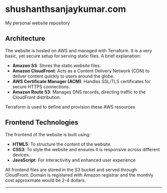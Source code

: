 # shushanthsanjaykumar.com

My personal website repository

## Architecture

The website is hosted on AWS and managed with Terraform. It is a very basic, yet secure setup for serving static files. A brief explanation:

- **Amazon S3**: Stores the static website files.
- **Amazon CloudFront**: Acts as a Content Delivery Network (CDN) to deliver content quickly to users around the globe.
- **AWS Certificate Manager (ACM)**: Handles SSL/TLS certificates for secure HTTPS connections.
- **Amazon Route 53**: Manages DNS records, directing traffic to the CloudFront distribution.

Terraform is used to define and provision these AWS resources

## Frontend Technologies

The frontend of the website is built using:

- **HTML5**: To structure the content of the website.
- **CSS3**: To style the website and ensures it is responsive across different devices.
- **JavaScript**: For interactivitiy and enhanced user experience

All frontend files are stored in the S3 bucket and served through CloudFront. Domain is registered with Amazon registrar and the monthly cost approximate would be 2-4 dollars.

---
